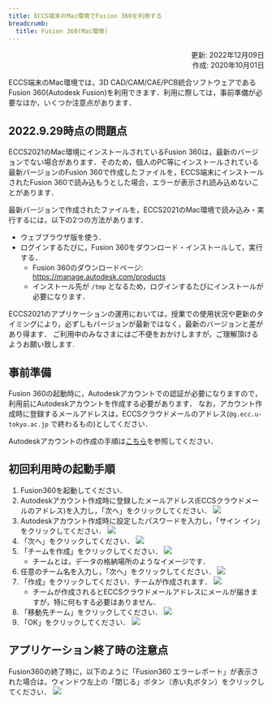 ```yaml
---
title: ECCS端末のMac環境でFusion 360を利用する
breadcrumb:
  title: Fusion 360(Mac環境)
---
```


<div style="text-align: right;">
   <div>更新: 2022年12月09日</div>
   <div>作成: 2020年10月01日</div>
</div>

ECCS端末のMac環境では，3D CAD/CAM/CAE/PCB統合ソフトウェアであるFusion 360(Autodesk Fusion)を利用できます．利用に際しては，事前準備が必要なほか，いくつか注意点があります．

## 2022.9.29時点の問題点

ECCS2021のMac環境にインストールされているFusion 360は，最新のバージョンでない場合があります．そのため，個人のPC等にインストールされている最新バージョンのFusion 360で作成したファイルを，ECCS端末にインストールされたFusion 360で読み込もうとした場合，エラーが表示され読み込めないことがあります．

最新バージョンで作成されたファイルを，ECCS2021のMac環境で読み込み・実行するには，以下の2つの方法があります．

- ウェブブラウザ版を使う．
- ログインするたびに，Fusion 360をダウンロード・インストールして，実行する．
  - Fusion 360のダウンロードページ: <https://manage.autodesk.com/products>
  - インストール先が `/tmp` となるため，ログインするたびにインストールが必要になります．

ECCS2021のアプリケーションの運用においては，授業での使用状況や更新のタイミングにより，必ずしもバージョンが最新ではなく，最新のバージョンと差があり得ます．
ご利用中のみなさまにはご不便をおかけしますが，ご理解頂けるようお願い致します.

## 事前準備

Fusion 360の起動時に，Autodeskアカウントでの認証が必要になりますので，利用前にAutodeskアカウントを作成する必要があります．
なお，アカウント作成時に登録するメールアドレスは，ECCSクラウドメールのアドレス(`@g.ecc.u-tokyo.ac.jp` で終わるもの)としてください．

Autodeskアカウントの作成の手順は[こちら](https://knowledge.autodesk.com/ja/customer-service/account-management/account-profile/create-autodesk-account)を参照してください．

## 初回利用時の起動手順

1. Fusion360を起動してください．
2. Autodeskアカウント作成時に登録したメールアドレス(ECCSクラウドメールのアドレス)を入力し，「次へ」をクリックしてください．
   ![](sc1.png)
3. Autodeskアカウント作成時に設定したパスワードを入力し，「サイン イン」をクリックしてください．
   ![](sc2.png)
4. 「次へ」をクリックしてください．
   ![](sc3.png)
5. 「チームを作成」をクリックしてください．
   ![](sc4.png)
   - チームとは，データの格納場所のようなイメージです．
6. 任意のチーム名を入力し，「次へ」をクリックしてください．
   ![](sc5.png)
7. 「作成」をクリックしてください．チームが作成されます．
   ![](sc6.png)
   - チームが作成されるとECCSクラウドメールアドレスにメールが届きますが，特に何もする必要はありません．
8. 「移動先チーム」をクリックしてください．
   ![](sc7.png)
9.  「OK」をクリックしてください．
   ![](sc8.png)

## アプリケーション終了時の注意点

Fusion360の終了時に，以下のように「Fusion360 エラーレポート」が表示された場合は，ウィンドウ左上の「閉じる」ボタン（赤い丸ボタン）をクリックしてください．
![](sc9.png)
